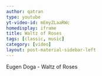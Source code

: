 ```yaml
---
author: qatran
type: youtube
yt-video-id: mEmyZLaaRWc
homedisplay: iframe
title: Waltz of Roses
tags: [classic, music]
category: [video]
layout: post-material-sidebar-left
---
```

Eugen Doga - Waltz of Roses
